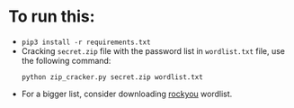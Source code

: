 # To run this:
- `pip3 install -r requirements.txt`
- Cracking `secret.zip` file with the password list in `wordlist.txt` file, use the following command:
    ```
    python zip_cracker.py secret.zip wordlist.txt
    ```
- For a bigger list, consider downloading [rockyou](https://github.com/brannondorsey/naive-hashcat/releases/download/data/rockyou.txt) wordlist.